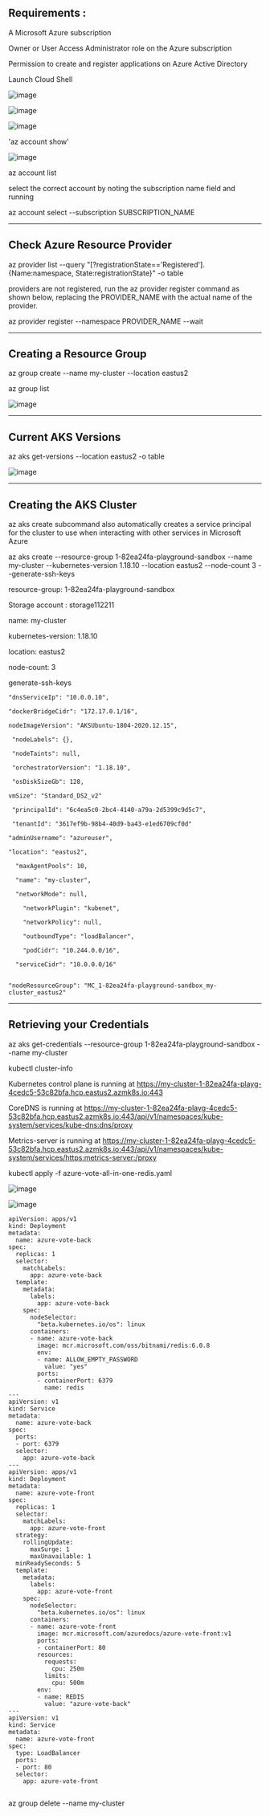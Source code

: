 

## Requirements :

A Microsoft Azure subscription

Owner or User Access Administrator role on the Azure subscription

Permission to create and register applications on Azure Active Directory


Launch Cloud Shell

![image](https://user-images.githubusercontent.com/33985509/103198761-74421600-48e9-11eb-8527-27d6f6b25640.png)


![image](https://user-images.githubusercontent.com/33985509/103198785-7dcb7e00-48e9-11eb-92a0-e975970bef07.png)


![image](https://user-images.githubusercontent.com/33985509/103198852-a5bae180-48e9-11eb-8356-a5b926be78a6.png)




'az account show'


![image](https://user-images.githubusercontent.com/33985509/103198950-e7e42300-48e9-11eb-8d4b-1151dc2948a1.png)



az account list


select the correct account by noting the subscription name field and running


az account select --subscription SUBSCRIPTION_NAME



-------------------------------------------------------------------------------------------------------------------------------

## Check Azure Resource Provider


az provider list --query "[?registrationState=='Registered'].{Name:namespace, State:registrationState}" -o table



providers are not registered, run the az provider register command as shown below, replacing the PROVIDER_NAME with the actual name of the provider.


az provider register --namespace PROVIDER_NAME --wait



----------------------------------------------------------------------------------------------------------------------------------


## Creating a Resource Group

az group create --name my-cluster --location eastus2

az group list

![image](https://user-images.githubusercontent.com/33985509/103199290-d2232d80-48ea-11eb-96f0-1cfad70aec01.png)


-----------------------------------------------------------------------------------------------------------------------------------


## Current AKS Versions

az aks get-versions --location eastus2 -o table

![image](https://user-images.githubusercontent.com/33985509/103199399-131b4200-48eb-11eb-8adf-c6321221e957.png)



---------------------------------------------------------------------------------------------------------------------------------


## Creating the AKS Cluster



az aks create subcommand also automatically creates a service principal for the cluster to use when interacting with other services in Microsoft Azure




az aks create --resource-group 1-82ea24fa-playground-sandbox --name my-cluster --kubernetes-version 1.18.10 --location eastus2 --node-count 3 --generate-ssh-keys


resource-group: 1-82ea24fa-playground-sandbox

Storage account : storage112211

name: my-cluster

kubernetes-version: 1.18.10

location: eastus2

node-count: 3

generate-ssh-keys




```
"dnsServiceIp": "10.0.0.10",

"dockerBridgeCidr": "172.17.0.1/16",

nodeImageVersion": "AKSUbuntu-1804-2020.12.15",

 "nodeLabels": {},
 
 "nodeTaints": null,
 
 "orchestratorVersion": "1.18.10",
 
 "osDiskSizeGb": 128,
 
vmSize": "Standard_DS2_v2"

 "principalId": "6c4ea5c0-2bc4-4140-a79a-2d5399c9d5c7",
 
 "tenantId": "3617ef9b-98b4-40d9-ba43-e1ed6709cf0d"
 
"adminUsername": "azureuser",

"location": "eastus2",

  "maxAgentPools": 10,
  
  "name": "my-cluster",
  
  "networkMode": null,
  
    "networkPlugin": "kubenet",
    
    "networkPolicy": null,
    
    "outboundType": "loadBalancer",
    
    "podCidr": "10.244.0.0/16",
    
  "serviceCidr": "10.0.0.0/16"
  

"nodeResourceGroup": "MC_1-82ea24fa-playground-sandbox_my-cluster_eastus2"

```


------------------------------------------------------------------------------------------------------------------------------------

## Retrieving your Credentials









az aks get-credentials --resource-group 1-82ea24fa-playground-sandbox --name my-cluster


kubectl cluster-info

Kubernetes control plane is running at https://my-cluster-1-82ea24fa-playg-4cedc5-53c82bfa.hcp.eastus2.azmk8s.io:443

CoreDNS is running at https://my-cluster-1-82ea24fa-playg-4cedc5-53c82bfa.hcp.eastus2.azmk8s.io:443/api/v1/namespaces/kube-system/services/kube-dns:dns/proxy

Metrics-server is running at https://my-cluster-1-82ea24fa-playg-4cedc5-53c82bfa.hcp.eastus2.azmk8s.io:443/api/v1/namespaces/kube-system/services/https:metrics-server:/proxy


kubectl apply -f azure-vote-all-in-one-redis.yaml

![image](https://user-images.githubusercontent.com/33985509/103198241-1cef7600-48e8-11eb-9bba-fd4463a21dfe.png)

![image](https://user-images.githubusercontent.com/33985509/103198429-99825480-48e8-11eb-9c59-94b6fd684541.png)




```
apiVersion: apps/v1
kind: Deployment
metadata:
  name: azure-vote-back
spec:
  replicas: 1
  selector:
    matchLabels:
      app: azure-vote-back
  template:
    metadata:
      labels:
        app: azure-vote-back
    spec:
      nodeSelector:
        "beta.kubernetes.io/os": linux
      containers:
      - name: azure-vote-back
        image: mcr.microsoft.com/oss/bitnami/redis:6.0.8
        env:
        - name: ALLOW_EMPTY_PASSWORD
          value: "yes"
        ports:
        - containerPort: 6379
          name: redis
---
apiVersion: v1
kind: Service
metadata:
  name: azure-vote-back
spec:
  ports:
  - port: 6379
  selector:
    app: azure-vote-back
---
apiVersion: apps/v1
kind: Deployment
metadata:
  name: azure-vote-front
spec:
  replicas: 1
  selector:
    matchLabels:
      app: azure-vote-front
  strategy:
    rollingUpdate:
      maxSurge: 1
      maxUnavailable: 1
  minReadySeconds: 5 
  template:
    metadata:
      labels:
        app: azure-vote-front
    spec:
      nodeSelector:
        "beta.kubernetes.io/os": linux
      containers:
      - name: azure-vote-front
        image: mcr.microsoft.com/azuredocs/azure-vote-front:v1
        ports:
        - containerPort: 80
        resources:
          requests:
            cpu: 250m
          limits:
            cpu: 500m
        env:
        - name: REDIS
          value: "azure-vote-back"
---
apiVersion: v1
kind: Service
metadata:
  name: azure-vote-front
spec:
  type: LoadBalancer
  ports:
  - port: 80
  selector:
    app: azure-vote-front


```


az group delete --name my-cluster

